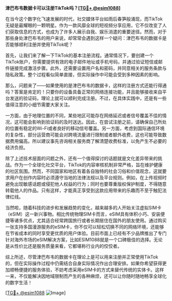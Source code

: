 **津巴布韦数据卡可以注册TikTok吗？[[TG💪+ @esim1088](https://t.me/s/esim1088)]**

在当今这个数字化飞速发展的时代，社交媒体平台如雨后春笋般涌现，而TikTok无疑是最耀眼的一颗明星。作为一款风靡全球的短视频分享应用，它不仅改变了人们获取信息的方式，也成为了许多人展示自我、娱乐消遣的重要途径。然而，对于那些身处津巴布韦的用户来说，却常常会遇到这样一个疑问：津巴布韦的数据卡是否能够顺利注册并使用TikTok呢？

首先，让我们来了解一下TikTok的基本注册流程。通常情况下，要创建一个TikTok账户，你需要提供有效的电子邮件地址或手机号码，并通过验证短信或邮件链接完成激活步骤。此外，还需要设置用户名和密码，并同意相关的服务条款与隐私政策。整个过程看似简单直接，但实际操作中可能会受到多种因素的影响。

那么，问题来了——如果使用的是津巴布韦的数据卡，这样的注册方式还能行得通吗？答案是肯定的！只要你的设备具备正常的网络连接功能，并且能够接收来自平台发送的验证码，理论上就可以顺利完成注册。不过，在具体实践中，还是有一些值得注意的小细节需要大家关注。

一方面，由于地理位置的不同，某些地区可能存在网络延迟或者信号覆盖不佳的情况，这可能会影响到验证码的及时送达。因此，在尝试注册之前，请确保自己所处的位置有稳定的Wi-Fi或者良好的移动信号覆盖。另一方面，考虑到国际通信环境的复杂性，部分运营商可能会对跨境流量进行限制或者额外收费，这也可能导致数据费用偏高。所以建议事先咨询相关服务商了解清楚收费标准，以免产生不必要的经济负担。

除了上述技术层面的问题之外，还有一个值得探讨的话题就是文化差异带来的挑战。作为一个全球化社交平台，TikTok的内容审核机制非常严格，旨在维护健康的社区氛围。然而，不同国家和地区有着各自独特的社会习俗和价值观念，这就要求用户在创作内容时必须遵守当地的法律法规以及平台规则。例如，在上传视频时避免出现敏感话题或侵犯他人权益的行为；同时也要尊重版权保护制度，不得随意转载他人的作品。只有这样，才能真正享受到这款应用带来的乐趣而不至于触犯法律红线。

当然啦，随着科技的进步和发展趋势的变化，越来越多的人开始关注虚拟SIM卡（eSIM）这一新兴事物。相比传统物理SIM卡而言，eSIM具有体积小巧、安装便捷等诸多优点，尤其适合经常跨国旅行或者长期居住在国外的朋友使用。通过购买一张支持多国漫游服务的eSIM卡，你不仅可以轻松切换不同的网络环境，还能够在节省成本的同时享受更优质的用户体验。目前市面上已经有不少品牌推出了专门针对海外市场的eSIM解决方案，比如ESIM1088就是一个口碑极佳的选择。无论是从性价比还是服务质量来看，它都堪称行业内的佼佼者。

综上所述，尽管津巴布韦的数据卡在理论上是可以用来注册并正常使用TikTok的，但在实际操作过程中仍需结合自身实际情况作出合理安排。如果你希望获得更加顺畅便捷的服务体验，不妨考虑采用eSIM卡的方式来替代传统的实体卡。这样一来，不仅能解决因地域限制而产生的各种麻烦，还可以让你随时随地畅享全球化的数字生活！

[[TG💪+ @esim1088](https://t.me/s/esim1088) ![Image](https://i.postimg.cc/4NQfJmqS/Snipaste-2025-05-13-00-14-12.png)]